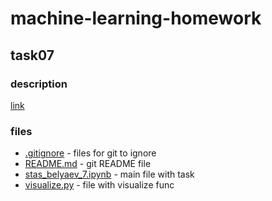 # machine-learning-homework

## task07

### description

[link](http://mit.spbau.ru/sewiki/images/c/cc/ML17-Homework7.pdf)

### files

* [.gitignore](.gitignore) - files for git to ignore
* [README.md](README.md) - git README file
* [stas_belyaev_7.ipynb](stas_belyaev_7.ipynb) - main file with task
* [visualize.py](visualize.py) - file with visualize func